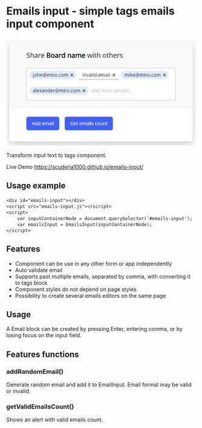 # Emails input - simple tags emails input component

![Emails input form](EmailsInput.JPG)

Transform input text to tags component.

Live Demo https://scuderia1000.github.io/emails-input/

## Usage example
```
<div id="emails-input"></div>
<script src="emails-input.js"></script>
<script>
    var inputContainerNode = document.querySelector('#emails-input');
    var emailsInput = EmailsInput(inputContainerNode);
</script>
```

## Features

- Component can be use in any other form or app independently
- Auto validate email
- Supports past multiple emails, separated by comma, with converting it to tags block
- Component styles do not depend on page styles
- Possibility to create several emails editors on the same page

## Usage
A Email block can be created by pressing Enter, entering comma, or by losing focus on the
input field.

## Features functions
### addRandomEmail() 
Generate random email and add it to EmailInput. Email format may be valid or invalid.
### getValidEmailsCount()
Shows an alert with valid emails count.


